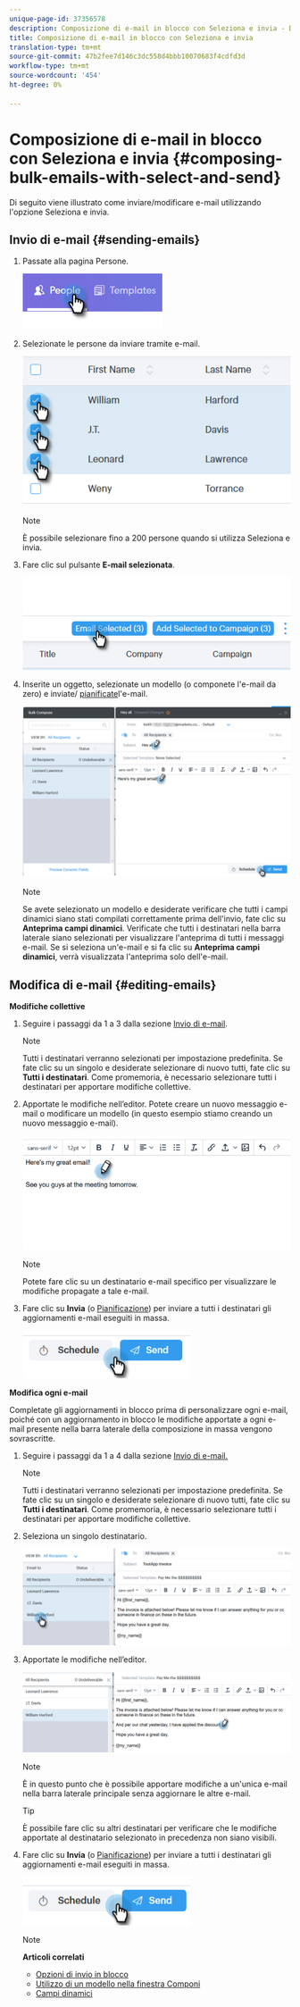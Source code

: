 ```yaml
---
unique-page-id: 37356578
description: Composizione di e-mail in blocco con Seleziona e invia - Documenti Marketo - Documentazione prodotto
title: Composizione di e-mail in blocco con Seleziona e invia
translation-type: tm+mt
source-git-commit: 47b2fee7d146c3dc558d4bbb10070683f4cdfd3d
workflow-type: tm+mt
source-wordcount: '454'
ht-degree: 0%

---
```



# Composizione di e-mail in blocco con Seleziona e invia {#composing-bulk-emails-with-select-and-send}

Di seguito viene illustrato come inviare/modificare e-mail utilizzando l&#39;opzione Seleziona e invia.

## Invio di e-mail {#sending-emails}

1. Passate alla pagina Persone.

   ![](assets/one-2.png)

1. Selezionate le persone da inviare tramite e-mail.

   ![](assets/two-2.png)

   >[!NOTE]
   >
   >È possibile selezionare fino a 200 persone quando si utilizza Seleziona e invia.

1. Fare clic sul pulsante **E-mail selezionata**.

   ![](assets/three-2.png)

1. Inserite un oggetto, selezionate un modello (o componete l&#39;e-mail da zero) e inviate/ [pianificate](http://docs.marketo.com/x/GAQ6Ag)l&#39;e-mail.

   ![](assets/four-2.png)

   >[!NOTE]
   >
   >Se avete selezionato un modello e desiderate verificare che tutti i campi dinamici siano stati compilati correttamente prima dell&#39;invio, fate clic su **Anteprima campi dinamici**. Verificate che tutti i destinatari nella barra laterale siano selezionati per visualizzare l&#39;anteprima di tutti i messaggi e-mail. Se si seleziona un&#39;e-mail e si fa clic su **Anteprima campi dinamici**, verrà visualizzata l&#39;anteprima solo dell&#39;e-mail.

## Modifica di e-mail {#editing-emails}

**Modifiche collettive**

1. Seguire i passaggi da 1 a 3 dalla sezione [Invio di e-mail](http://docs.marketo.com/display/DOCS/Composing+Bulk+Emails+with+Select+and+Send#ComposingBulkEmailswithSelectandSend-SendingEmails).

   >[!NOTE]
   >
   >Tutti i destinatari verranno selezionati per impostazione predefinita. Se fate clic su un singolo e desiderate selezionare di nuovo tutti, fate clic su **Tutti i destinatari**. Come promemoria, è necessario selezionare tutti i destinatari per apportare modifiche collettive.

1. Apportate le modifiche nell’editor. Potete creare un nuovo messaggio e-mail o modificare un modello (in questo esempio stiamo creando un nuovo messaggio e-mail).

   ![](assets/bulk-three.png)

   >[!NOTE]
   >
   >Potete fare clic su un destinatario e-mail specifico per visualizzare le modifiche propagate a tale e-mail.

1. Fare clic su **Invia** (o [Pianificazione](http://docs.marketo.com/x/GAQ6Ag)) per inviare a tutti i destinatari gli aggiornamenti e-mail eseguiti in massa.

   ![](assets/bulk-four.png)

**Modifica ogni e-mail**

Completate gli aggiornamenti in blocco prima di personalizzare ogni e-mail, poiché con un aggiornamento in blocco le modifiche apportate a ogni e-mail presente nella barra laterale della composizione in massa vengono sovrascritte.

1. Seguire i passaggi da 1 a 4 dalla sezione [Invio di e-mail.](http://docs.marketo.com/display/DOCS/Composing+Bulk+Emails+with+Select+and+Send#ComposingBulkEmailswithSelectandSend-SendingEmails)

   >[!NOTE]
   >
   >Tutti i destinatari verranno selezionati per impostazione predefinita. Se fate clic su un singolo e desiderate selezionare di nuovo tutti, fate clic su **Tutti i destinatari**. Come promemoria, è necessario selezionare tutti i destinatari per apportare modifiche collettive.

1. Seleziona un singolo destinatario.

   ![](assets/each-two.png)

1. Apportate le modifiche nell’editor.

   ![](assets/each-three.png)

   >[!NOTE]
   >
   >È in questo punto che è possibile apportare modifiche a un&#39;unica e-mail nella barra laterale principale senza aggiornare le altre e-mail.

   >[!TIP]
   >
   >È possibile fare clic su altri destinatari per verificare che le modifiche apportate al destinatario selezionato in precedenza non siano visibili.

1. Fare clic su **Invia** (o [Pianificazione](http://docs.marketo.com/x/GAQ6Ag)) per inviare a tutti i destinatari gli aggiornamenti e-mail eseguiti in massa.

   ![](assets/each-four.png)

   >[!NOTE]
   >
   >**Articoli correlati**
   >
   >    
   >    
   >    * [Opzioni di invio in blocco](http://docs.marketo.com/x/HwQ6Ag)
   >    * [Utilizzo di un modello nella finestra Componi](http://docs.marketo.com/x/MQQ6Ag)
   >    * [Campi dinamici](http://docs.marketo.com/x/wwDb)


